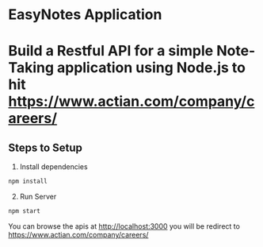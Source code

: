 # EasyNotes Application

# Build a Restful  API for a simple Note-Taking application using Node.js to hit https://www.actian.com/company/careers/

## Steps to Setup

1. Install dependencies

```bash
npm install
```

2. Run Server

```bash
npm start 
```

You can browse the apis at <http://localhost:3000> you will be redirect to  https://www.actian.com/company/careers/
